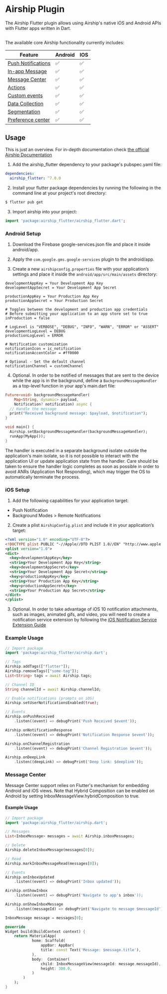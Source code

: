 # Airship Plugin

The Airship Flutter plugin allows using Airship's native iOS and Android APIs with Flutter apps written in Dart.


##  
The available core Airship functionality currently includes:

| Feature                                                                             |    Android  |     IOS   |
|                                      ---                                            |      ---     | ---      |
|[Push  Notifications](https://docs.airship.com/platform/flutter/push-notifications/)   |    ✅        | ✅        | 
|[In-app Message](https://docs.airship.com/platform/flutter/push-notifications/)       |    ✅        | ✅        | 
|[Message Center ](https://docs.airship.com/platform/flutter/message-center/)         |    ✅        | ✅        | 
|[Actions ](https://docs.airship.com/platform/flutter/push-notifications/)             |    ✅        | ✅        | 
|[Custom events ](https://docs.airship.com/platform/flutter/push-notifications/)       |    ✅        | ✅        | 
|[Data Collection](https://docs.airship.com/platform/flutter/data-collection/)        |    ✅        | ✅        |
|[Segmentation](https://docs.airship.com/platform/flutter/segmentation/)              |    ✅        | ✅        | 
| [Preference center](https://docs.airship.com/platform/flutter/preference-center/)   |    ✅        | ✅        | 



## Usage
This is just an overview. 
For in-depth documentation check [the official Airship Documentation](https://docs.airship.com/platform/flutter)

1. Add the airship_flutter dependency to your package's pubspec.yaml file:

```yaml
dependencies:
  airship_flutter: ^7.0.0
```

2. Install your flutter package dependencies by running the following in the command line at your project's root directory:

```sh
$ flutter pub get
```

3. Import airship into your project:

```dart
import 'package:airship_flutter/airship_flutter.dart';
```

### Android Setup

1) Download the Firebase google-services.json file and place it inside android/app.

2) Apply the `com.google.gms.google-services` plugin to the android/app.

3) Create a new `airshipconfig.properties` file with your application’s settings and
place it inside the `android/app/src/main/assets` directory:

```properties
developmentAppKey = Your Development App Key
developmentAppSecret = Your Development App Secret

productionAppKey = Your Production App Key
productionAppSecret = Your Production Secret

# Toggles between the development and production app credentials
# Before submitting your application to an app store set to true
inProduction = false

# LogLevel is "VERBOSE", "DEBUG", "INFO", "WARN", "ERROR" or "ASSERT"
developmentLogLevel = DEBUG
productionLogLevel = ERROR

# Notification customization
notificationIcon = ic_notification
notificationAccentColor = #ff0000

# Optional - Set the default channel
notificationChannel = customChannel
```

4) Optional. In order to be notified of messages that are sent to the device while the app is in the background,
define a `BackgroundMessageHandler` as a top-level function in your app's main.dart file:

```dart
Future<void> backgroundMessageHandler(
    Map<String, dynamic> payload,
    Notification? notification) async { 
  // Handle the message
  print("Received background message: $payload, $notification");
}

void main() {
  Airship.setBackgroundMessageHandler(backgroundMessageHandler);
  runApp(MyApp());
}
```

The handler is executed in a separate background isolate outside the application's main isolate,
so it is not possible to interact with the application UI or update application state from the handler.
Care should be taken to ensure the handler logic completes as soon as possible in order to avoid 
ANRs (Application Not Responding), which may trigger the OS to automatically terminate the process.

### iOS Setup

1) Add the following capabilities for your application target:
  - Push Notification
  - Background Modes > Remote Notifications

2) Create a plist `AirshipConfig.plist` and include it in your application’s target:
```xml
<?xml version="1.0" encoding="UTF-8"?>
<!DOCTYPE plist PUBLIC "-//Apple//DTD PLIST 1.0//EN" "http://www.apple.com/DTDs/PropertyList-1.0.dtd">
<plist version="1.0">
<dict>
  <key>developmentAppKey</key>
  <string>Your Development App Key</string>
  <key>developmentAppSecret</key>
  <string>Your Development App Secret</string>
  <key>productionAppKey</key>
  <string>Your Production App Key</string>
  <key>productionAppSecret</key>
  <string>Your Production App Secret</string>
</dict>
</plist>
```

3) Optional. In order to take advantage of iOS 10 notification attachments, such as images, animated gifs, and
video, you will need to create a notification service extension by following the [iOS Notification Service Extension Guide](https://docs.urbanairship.com/platform/reference/ios-extension/)


### Example Usage

```dart
// Import package
import 'package:airship_flutter/airship.dart';

// Tags
Airship.addTags(["flutter"]);
Airship.removeTags(["some-tag"]);
List<String> tags = await Airship.tags;

// Channel ID
String channelId = await Airship.channelId;

// Enable notifications (prompts on iOS)
Airship.setUserNotificationsEnabled(true);

// Events
Airship.onPushReceived
    .listen((event) => debugPrint('Push Received $event'));

Airship.onNotificationResponse
    .listen((event) => debugPrint('Notification Response $event'));

Airship.onChannelRegistration
    .listen((event) => debugPrint('Channel Registration $event'));

Airship.onDeepLink
    .listen((deepLink) => debugPrint('Deep link: $deeplink'));

```


### Message Center

Message Center support relies on Flutter's mechanism for embedding Android and iOS views.
Note that Hybrid Composition can be enabled on Android by setting InboxMessageView.hybridComposition to true.

#### Example Usage

```dart
// Import package
import 'package:airship_flutter/airship.dart';

// Messages
List<InboxMessage> messages = await Airship.inboxMessages;

// Delete
Airship.deleteInboxMessage(messages[0]);

// Read
Airship.markInboxMessageRead(messages[0]);

// Events
Airship.onInboxUpdated
    .listen((event) => debugPrint('Inbox updated'));

Airship.onShowInbox
    .listen((event) => debugPrint('Navigate to app's inbox'));

Airship.onShowInboxMessage
    .listen((messageId) => debugPrint('Navigate to message $messageId'));

InboxMessage message = messages[0];

@override
Widget build(BuildContext context) {
    return MaterialApp(
            home: Scaffold(
                appBar: AppBar(
                title: const Text('Message: $message.title'),
            ),
            body:  Container(
                child: InboxMessageView(messageId: message.messageId),
                height: 300.0,
            )
        )
    );
}
```
